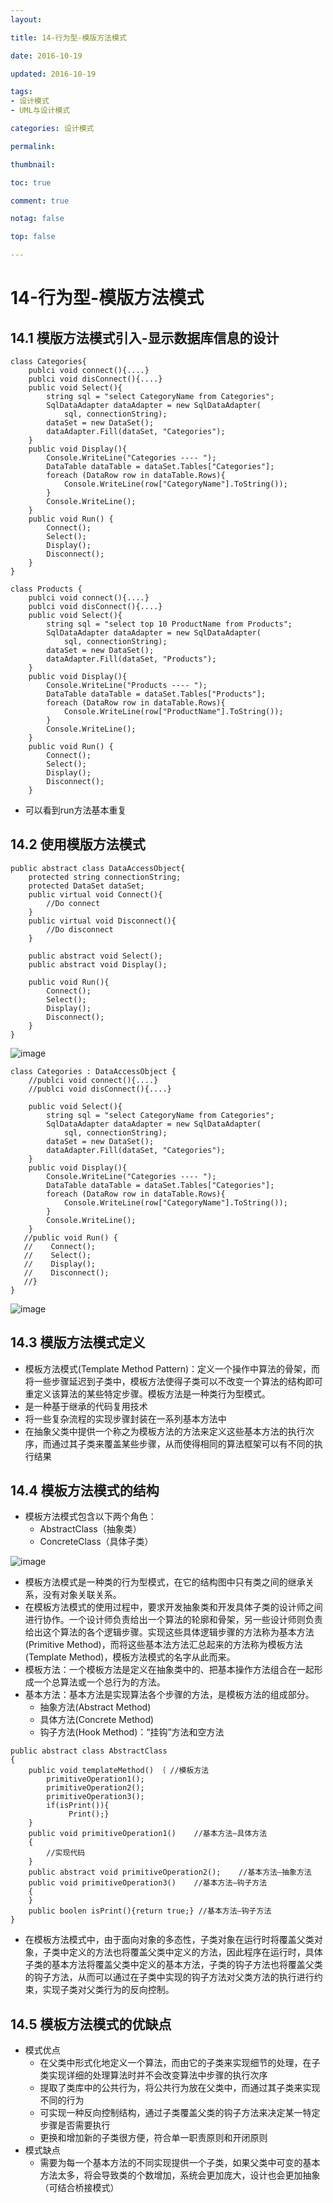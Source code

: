 ```yaml
---
layout:

title: 14-行为型-模版方法模式

date: 2016-10-19

updated: 2016-10-19

tags:
- 设计模式
- UML与设计模式

categories: 设计模式

permalink:

thumbnail:

toc: true

comment: true

notag: false

top: false

---
```


# 14-行为型-模版方法模式

## 14.1 模版方法模式引入-显示数据库信息的设计



```
class Categories{
    publci void connect(){....}
    publci void disConnect(){....}
    public void Select(){
        string sql = "select CategoryName from Categories";
        SqlDataAdapter dataAdapter = new SqlDataAdapter(
            sql, connectionString);
        dataSet = new DataSet();
        dataAdapter.Fill(dataSet, "Categories");
    }
    public void Display(){
        Console.WriteLine("Categories ---- ");
        DataTable dataTable = dataSet.Tables["Categories"];
        foreach (DataRow row in dataTable.Rows){
            Console.WriteLine(row["CategoryName"].ToString());
        }
        Console.WriteLine();
    }
    public void Run() {
        Connect();
        Select();
        Display();
        Disconnect();
    }
}

```


```
class Products {
    publci void connect(){....}
    publci void disConnect(){....}
    public void Select(){
        string sql = "select top 10 ProductName from Products";
        SqlDataAdapter dataAdapter = new SqlDataAdapter(
            sql, connectionString);
        dataSet = new DataSet();
        dataAdapter.Fill(dataSet, "Products");
    }
    public void Display(){
        Console.WriteLine("Products ---- ");
        DataTable dataTable = dataSet.Tables["Products"];
        foreach (DataRow row in dataTable.Rows){
            Console.WriteLine(row["ProductName"].ToString());
        }
        Console.WriteLine();
    }
    public void Run() {
        Connect();
        Select();
        Display();
        Disconnect();
    }

```
- 可以看到run方法基本重复

## 14.2 使用模版方法模式


```
public abstract class DataAccessObject{
    protected string connectionString;
    protected DataSet dataSet;
    public virtual void Connect(){ 
        //Do connect
    }
    public virtual void Disconnect(){
        //Do disconnect
    }

    public abstract void Select();
    public abstract void Display();

    public void Run(){
        Connect();
        Select();
        Display();
        Disconnect();
    }
}
```

![image](http://clsaazydpimgbed-10042610.cos.myqcloud.com/14-2-1-1.png)


```
class Categories : DataAccessObject {
    //publci void connect(){....}
    //publci void disConnect(){....}

    public void Select(){
        string sql = "select CategoryName from Categories";
        SqlDataAdapter dataAdapter = new SqlDataAdapter(
            sql, connectionString);
        dataSet = new DataSet();
        dataAdapter.Fill(dataSet, "Categories");
    }
    public void Display(){
        Console.WriteLine("Categories ---- ");
        DataTable dataTable = dataSet.Tables["Categories"];
        foreach (DataRow row in dataTable.Rows){
            Console.WriteLine(row["CategoryName"].ToString());
        }
        Console.WriteLine();
    }
   //public void Run() {
   //    Connect();
   //    Select();
   //    Display();
   //    Disconnect();
   //}
}

```

![image](http://clsaazydpimgbed-10042610.cos.myqcloud.com/14-2-1-2.png)

## 14.3 模版方法模式定义

- 模板方法模式(Template Method Pattern)：定义一个操作中算法的骨架，而将一些步骤延迟到子类中，模板方法使得子类可以不改变一个算法的结构即可重定义该算法的某些特定步骤。模板方法是一种类行为型模式。
- 是一种基于继承的代码复用技术
- 将一些复杂流程的实现步骤封装在一系列基本方法中
- 在抽象父类中提供一个称之为模板方法的方法来定义这些基本方法的执行次序，而通过其子类来覆盖某些步骤，从而使得相同的算法框架可以有不同的执行结果

## 14.4 模板方法模式的结构

- 模板方法模式包含以下两个角色：
    - AbstractClass（抽象类）
    - ConcreteClass（具体子类）

![image](http://clsaazydpimgbed-10042610.cos.myqcloud.com/14-4-1-1.png)

- 模板方法模式是一种类的行为型模式，在它的结构图中只有类之间的继承关系，没有对象关联关系。
- 在模板方法模式的使用过程中，要求开发抽象类和开发具体子类的设计师之间进行协作。一个设计师负责给出一个算法的轮廓和骨架，另一些设计师则负责给出这个算法的各个逻辑步骤。实现这些具体逻辑步骤的方法称为基本方法(Primitive Method)，而将这些基本法方法汇总起来的方法称为模板方法(Template Method)，模板方法模式的名字从此而来。 
- 模板方法：一个模板方法是定义在抽象类中的、把基本操作方法组合在一起形成一个总算法或一个总行为的方法。 
- 基本方法：基本方法是实现算法各个步骤的方法，是模板方法的组成部分。
    - 抽象方法(Abstract Method)
    - 具体方法(Concrete Method)
    - 钩子方法(Hook Method)：“挂钩”方法和空方法

```
public abstract class AbstractClass
{
    public void templateMethod() ｛ //模板方法
        primitiveOperation1();
        primitiveOperation2();
        primitiveOperation3();
        if(isPrint()){
             Print();}
    }
    public void primitiveOperation1()    //基本方法—具体方法
    {
        //实现代码
    }
    public abstract void primitiveOperation2();    //基本方法—抽象方法
    public void primitiveOperation3()    //基本方法—钩子方法
    {
    }
    public boolen isPrint(){return true;} //基本方法—钩子方法
} 

```
- 在模板方法模式中，由于面向对象的多态性，子类对象在运行时将覆盖父类对象，子类中定义的方法也将覆盖父类中定义的方法，因此程序在运行时，具体子类的基本方法将覆盖父类中定义的基本方法，子类的钩子方法也将覆盖父类的钩子方法，从而可以通过在子类中实现的钩子方法对父类方法的执行进行约束，实现子类对父类行为的反向控制。

## 14.5 模板方法模式的优缺点

- 模式优点
    - 在父类中形式化地定义一个算法，而由它的子类来实现细节的处理，在子类实现详细的处理算法时并不会改变算法中步骤的执行次序
    - 提取了类库中的公共行为，将公共行为放在父类中，而通过其子类来实现不同的行为
    - 可实现一种反向控制结构，通过子类覆盖父类的钩子方法来决定某一特定步骤是否需要执行
    - 更换和增加新的子类很方便，符合单一职责原则和开闭原则
- 模式缺点
    - 需要为每一个基本方法的不同实现提供一个子类，如果父类中可变的基本方法太多，将会导致类的个数增加，系统会更加庞大，设计也会更加抽象（可结合桥接模式）





































